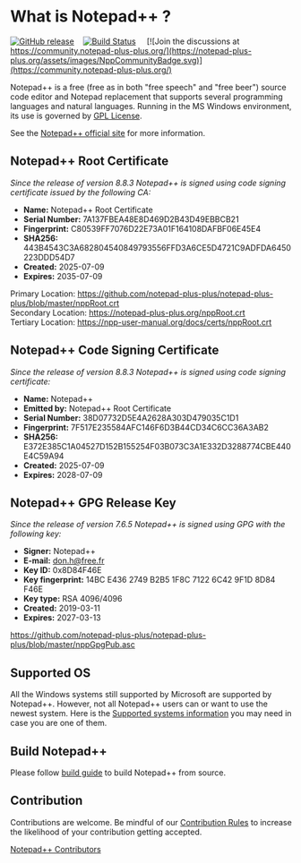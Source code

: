 What is Notepad++ ?
===================

[![GitHub release](https://img.shields.io/github/release/notepad-plus-plus/notepad-plus-plus.svg)](../../releases/latest)&nbsp;&nbsp;&nbsp;&nbsp;[![Build Status](https://img.shields.io/github/actions/workflow/status/notepad-plus-plus/notepad-plus-plus/CI_build.yml)](https://github.com/notepad-plus-plus/notepad-plus-plus/actions/workflows/CI_build.yml)
&nbsp;&nbsp;&nbsp;&nbsp;[![Join the discussions at https://community.notepad-plus-plus.org/](https://notepad-plus-plus.org/assets/images/NppCommunityBadge.svg)](https://community.notepad-plus-plus.org/)

Notepad++ is a free (free as in both "free speech" and "free beer") source code
editor and Notepad replacement that supports several programming languages and
natural languages. Running in the MS Windows environment, its use is governed by
[GPL License](LICENSE).

See the [Notepad++ official site](https://notepad-plus-plus.org/) for more information.


Notepad++ Root Certificate
--------------------------
_Since the release of version 8.8.3 Notepad++ is signed using code signing certificate issued by the following CA:_

- **Name:** Notepad++ Root Certificate
- **Serial Number:** 7A137FBEA48E8D469D2B43D49EBBCB21
- **Fingerprint:** C80539FF7076D22E73A01F164108DAFBF06E45E4
- **SHA256:** 443B4543C3A682804540849793556FFD3A6CE5D4721C9ADFDA6450223DDD54D7
- **Created:** 2025-07-09
- **Expires:** 2035-07-09

Primary Location: https://github.com/notepad-plus-plus/notepad-plus-plus/blob/master/nppRoot.crt<br/>
Secondary Location: https://notepad-plus-plus.org/nppRoot.crt<br/>
Tertiary Location: https://npp-user-manual.org/docs/certs/nppRoot.crt

Notepad++ Code Signing Certificate
----------------------------------
_Since the release of version 8.8.3 Notepad++ is signed using code signing certificate:_

- **Name:** Notepad++
- **Emitted by:** Notepad++ Root Certificate
- **Serial Number:** 38D07732D5E4A2628A303D479035C1D1
- **Fingerprint:** 7F517E235584AFC146F6D3B44CD34C6CC36A3AB2
- **SHA256:** E372E385C1A04527D152B155254F03B073C3A1E332D3288774CBE440E4C59A94
- **Created:** 2025-07-09
- **Expires:** 2028-07-09


Notepad++ GPG Release Key
-------------------------
_Since the release of version 7.6.5 Notepad++ is signed using GPG with the following key:_

- **Signer:** Notepad++
- **E-mail:** don.h@free.fr
- **Key ID:** 0x8D84F46E
- **Key fingerprint:** 14BC E436 2749 B2B5 1F8C 7122 6C42 9F1D 8D84 F46E
- **Key type:** RSA 4096/4096
- **Created:** 2019-03-11
- **Expires:** 2027-03-13

https://github.com/notepad-plus-plus/notepad-plus-plus/blob/master/nppGpgPub.asc


Supported OS
------------

All the Windows systems still supported by Microsoft are supported by Notepad++. However, not all Notepad++ users can or want to use the newest system. Here is the [Supported systems information](SUPPORTED_SYSTEM.md) you may need in case you are one of them.




Build Notepad++
---------------

Please follow [build guide](BUILD.md) to build Notepad++ from source.


Contribution
------------

Contributions are welcome. Be mindful of our [Contribution Rules](CONTRIBUTING.md) to increase the likelihood of your contribution getting accepted.

[Notepad++ Contributors](https://github.com/notepad-plus-plus/notepad-plus-plus/graphs/contributors)

